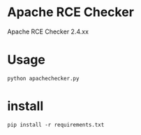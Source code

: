 # Apache RCE Checker

Apache RCE Checker 2.4.xx

# Usage 

```
python apachechecker.py
```

# install
```
pip install -r requirements.txt
```
